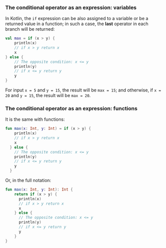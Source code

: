 ### The conditional operator as an expression: variables

In Kotlin, the `if` expression can be also assigned to a variable
or be a returned value in a function; in such a case, the **last** operator in each branch will be returned:
```kotlin
val max = if (x > y) {
    println(x)
    // if x > y return x
    x
} else {
    // The opposite condition: x <= y
    println(y)
    // if x <= y return y
    y
}
```
For input `x = 5` and `y = 15`, the result will be `max = 15`; and otherwise,
if `x = 20` and `y = 15`, the result will be `max = 20`.

### The conditional operator as an expression: functions

It is the same with functions:
```kotlin
fun max(x: Int, y: Int) = if (x > y) {
    println(x)
    // if x > y return x
    x
  } else {
    // The opposite condition: x <= y
    println(y)
    // if x <= y return y
    y
  }
```
Or, in the full notation:
```kotlin
fun max(x: Int, y: Int): Int {
    return if (x > y) {
      println(x)
      // if x > y return x
      x
    } else {
      // The opposite condition: x <= y
      println(y)
      // if x <= y return y
      y
    }
}
```